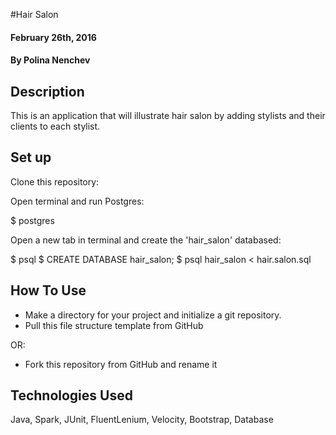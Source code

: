 #Hair Salon

#### February 26th, 2016

#### By Polina Nenchev

## Description

This is an application that will illustrate hair salon by adding stylists and their clients to each stylist.


## Set up

Clone this repository:

Open terminal and run Postgres:

$ postgres

Open a new tab in terminal and create the 'hair_salon' databased:

$ psql
$ CREATE DATABASE hair_salon;
$ psql hair_salon < hair.salon.sql


## How To Use

* Make a directory for your project and initialize a git repository.
* Pull this file structure template from GitHub

OR:

* Fork this repository from GitHub and rename it

## Technologies Used

Java, Spark, JUnit, FluentLenium, Velocity, Bootstrap, Database

